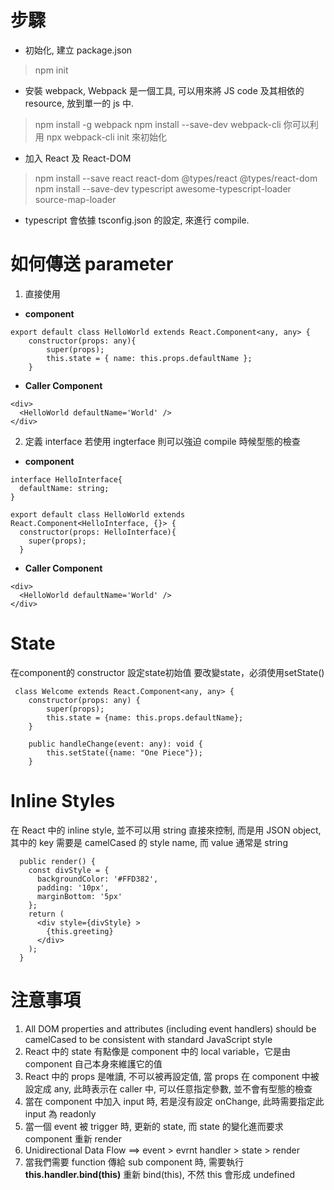 # 步驟
* 初始化, 建立 package.json
> npm init
* 安裝 webpack, Webpack 是一個工具, 可以用來將 JS code 及其相依的 resource, 放到單一的 js 中.
> npm install -g webpack
> npm install --save-dev webpack-cli 
你可以利用 npx webpack-cli init 來初始化 

* 加入 React 及 React-DOM
> npm install --save react react-dom @types/react @types/react-dom
> npm install --save-dev typescript awesome-typescript-loader source-map-loader
* typescript 會依據 tsconfig.json 的設定, 來進行 compile.

# 如何傳送 parameter 
1. 直接使用
- **component** 
```
export default class HelloWorld extends React.Component<any, any> {
    constructor(props: any){
        super(props);
        this.state = { name: this.props.defaultName };
    }
```

- **Caller Component**
```
<div>
  <HelloWorld defaultName='World' />
</div>
```
2. 定義 interface
若使用 ingterface 則可以強迫 compile 時候型態的檢查
- **component** 
```
interface HelloInterface{
  defaultName: string;
}

export default class HelloWorld extends React.Component<HelloInterface, {}> {
  constructor(props: HelloInterface){
    super(props);
  }
```
- **Caller Component**
```
<div>
  <HelloWorld defaultName='World' />
</div>
```

# State
在component的 constructor 設定state初始值
要改變state，必須使用setState()
```
 class Welcome extends React.Component<any, any> {
    constructor(props: any) {
        super(props);
        this.state = {name: this.props.defaultName};
    }

    public handleChange(event: any): void {
        this.setState({name: "One Piece"});
    }
```

# Inline Styles
在 React 中的 inline style, 並不可以用 string 直接來控制, 而是用 JSON object, 其中的 key 需要是 camelCased 的 style name, 而 value 通常是 string
```
  public render() {
    const divStyle = {
      backgroundColor: '#FFD382',
      padding: '10px',
      marginBottom: '5px'
    };
    return (
      <div style={divStyle} >
        {this.greeting}
      </div>
    );
  }
```

# 注意事項
1. All DOM properties and attributes (including event handlers) should be camelCased to be consistent with standard JavaScript style
2. React 中的 state 有點像是 component 中的 local variable，它是由 component 自己本身來維護它的值
3. React 中的 props 是唯讀, 不可以被再設定值, 當 props 在 component 中被設定成 any, 此時表示在 caller 中, 可以任意指定參數, 並不會有型態的檢查
4. 當在 component 中加入 input 時, 若是沒有設定 onChange, 此時需要指定此 input 為 readonly
5. 當一個 event 被 trigger 時, 更新的 state, 而 state 的變化進而要求 component 重新 render 
6. Unidirectional Data Flow  ==> event > evrnt handler > state > render
7. 當我們需要 function 傳給 sub component 時, 需要執行 **this.handler.bind(this)** 重新 bind(this), 不然 this 會形成 undefined
  


